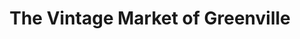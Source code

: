 ---
title: "The Vintage Market of Greenville"
url: /greenville/the-vintage-market-of-greenville/
shop: antiques
---